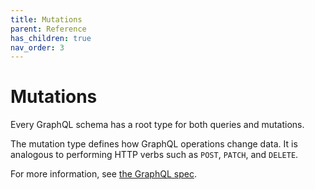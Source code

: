 ```yaml
---
title: Mutations
parent: Reference
has_children: true
nav_order: 3
---
```


# Mutations

Every GraphQL schema has a root type for both queries and mutations.

The mutation type defines how GraphQL operations change data. It is analogous to performing HTTP verbs such as `POST`, `PATCH`, and `DELETE`.

For more information, see [the GraphQL spec](https://facebook.github.io/graphql/#sec-Type-System).

